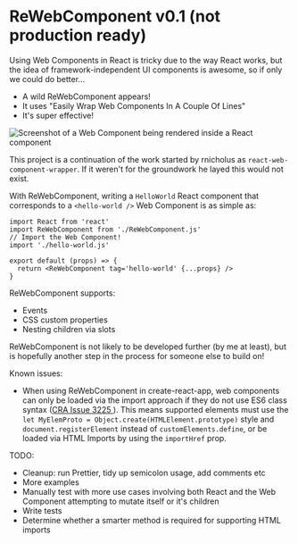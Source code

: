 # ReWebComponent v0.1 (not production ready)

Using Web Components in React is tricky due to the way React works, but the idea of framework-independent UI components is awesome, so if only we could do better...

* A wild ReWebComponent appears!
* It uses "Easily Wrap Web Components In A Couple Of Lines"
* It's super effective!

![Screenshot of a Web Component being rendered inside a React component](https://i.imgur.com/mgEi6B4.png)

This project is a continuation of the work started by rnicholus as `react-web-component-wrapper`. If it weren't for the groundwork he layed this would not exist.

With ReWebComponent, writing a `HelloWorld` React component that corresponds to a `<hello-world />` Web Component is as simple as:

```
import React from 'react'
import ReWebComponent from './ReWebComponent.js'
// Import the Web Component!
import './hello-world.js'

export default (props) => {
  return <ReWebComponent tag='hello-world' {...props} />
}
```

ReWebComponent supports:
* Events
* CSS custom properties
* Nesting children via slots

ReWebComponent is not likely to be developed further (by me at least), but is hopefully another step in the process for someone else to build on!

Known issues:
* When using ReWebComponent in create-react-app, web components can only be loaded via the import approach if they do not use ES6 class syntax ([CRA Issue 3225 ](https://github.com/facebookincubator/create-react-app/issues/3225)). This means supported elements must use the `let MyElemProto = Object.create(HTMLElement.prototype)` style and `document.registerElement` instead of `customElements.define`, or be loaded via HTML Imports by using the `importHref` prop.

TODO:
* Cleanup: run Prettier, tidy up semicolon usage, add comments etc
* More examples
* Manually test with more use cases involving both React and the Web Component attempting to mutate itself or it's children
* Write tests
* Determine whether a smarter method is required for supporting HTML imports
